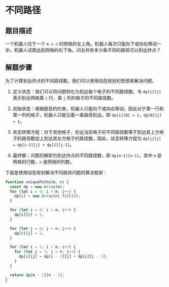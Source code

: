 # 不同路径

## 题目描述

一个机器人位于一个 `m x n` 的网格的左上角。机器人每次只能向下或向右移动一步。机器人试图达到网格的右下角。问总共有多少条不同的路径可以到达终点？

## 解题步骤

为了计算到达终点的不同路径数，我们可以使用动态规划的思想来解决问题。

1. 定义状态：我们可以将问题转化为到达每个格子的不同路径数。令 `dp[i][j]` 表示到达网格第 `i` 行、第 `j` 列的格子的不同路径数。

2. 初始状态：根据题目的约束，机器人只能向下或向右移动，因此对于第一行和第一列的格子，机器人只能沿着一条路径到达。即 `dp[i][0] = 1`，`dp[0][j] = 1`。

3. 状态转移方程：对于其他格子，到达当前格子的不同路径数等于到达其上方格子的路径数加上到达其左方格子的路径数。因此，状态转移方程为 `dp[i][j] = dp[i-1][j] + dp[i][j-1]`。

4. 最终解：问题的解即为到达终点的不同路径数，即 `dp[m-1][n-1]`，其中 `m` 是网格的行数，`n` 是网格的列数。

下面是使用动态规划解决不同路径问题的算法框架：

```javascript
function uniquePaths(m, n) {
  const dp = new Array(m);
  for (let i = 0; i < m; i++) {
    dp[i] = new Array(n).fill(0);
  }

  for (let i = 0; i < m; i++) {
    dp[i][0] = 1;
  }

  for (let j = 0; j < n; j++) {
    dp[0][j] = 1;
  }

  for (let i = 1; i < m; i++) {
    for (let j = 1; j < n; j++) {
      dp[i][j] = dp[i - 1][j] + dp[i][j - 1];
    }
  }

  return dp[m - 1][n - 1];
}
```
